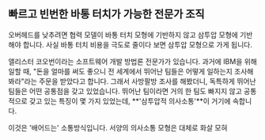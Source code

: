 ## 빠르고 빈번한 바통 터치가 가능한 전문가 조직
오버헤드를 낮추려면 협력 모델이 바통 터치 모형에 기반하지 않고 삼투압 모형에 기반해야 합니다. 사실 바통 터치 비용을 극도로 줄이다 보면 삼투압 모형으로 가게 됩니다.

앨리스터 코오번이라는 소프트웨어 개발 방법론 전문가가 있습니다. 과거에 IBM을 위해 일할 때, "돈을 얼마를 써도 좋으니 전 세계에서 뛰어난 팀들은 어떻게 일하는지 조사해 봐라"라는 주문을 받았다고 합니다. 그래서 사방팔방 조사를 해봤더니, 독특하게 뛰어난 팀들은 어떤 공통점을 갖고 있었습니다. 뛰어난 팀이라면 거의 한 팀도 빠지지 않고 공통적으로 갖고 있는 특징이 몇 가지 있었는데, **'삼투압적 의사소통'**이 거기에 속합니다.

이것은 '배어드는' 소통방식입니다. 서양의 의사소통 모형은 대체로 화살 모혀
